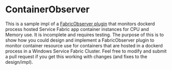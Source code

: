 # ContainerObserver

This is a sample impl of a [FabricObserver plugin](https://github.com/microsoft/service-fabric-observer/tree/master/SampleObserverPlugin) that monitors dockerd process hosted Service Fabric app container instances for CPU and Memory use. It is incomplete and requires testing. The purpose of this is to show how you could design and implement a FabricObserver plugin to monitor container resource use for containers that are hosted in a dockerd process in a Windows Service Fabric Cluster. Feel free to modify and submit a pull request if you get this working with changes (and fixes to the design/impl).
